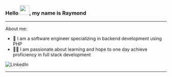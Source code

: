### Hello <img src="https://github.com/TheDudeThatCode/TheDudeThatCode/blob/master/Assets/Hi.gif" width="30px">, my name is Raymond

---
About me:
- 🌱 I am a software engineer specializing in backend development using PHP
- 🧑‍💻 I am passionate about learning and hope to one day achieve proficiency in full stack development

![LinkedIn](https://img.shields.io/badge/LinkedIn-www.linkedin.com%2Fin%2Fraimonds--nalezitijs-informational)

---
<!--
**RaymondNalezitij/RaymondNalezitij** is a ✨ _special_ ✨ repository because its `README.md` (this file) appears on your GitHub profile.

Here are some ideas to get you started:

- 🔭 I’m currently working on ...
- 🌱 I’m currently learning ...
- 👯 I’m looking to collaborate on ...
- 🤔 I’m looking for help with ...
- 💬 Ask me about ...
- 📫 How to reach me: ...
- 😄 Pronouns: ...
- ⚡ Fun fact: ...
-->
